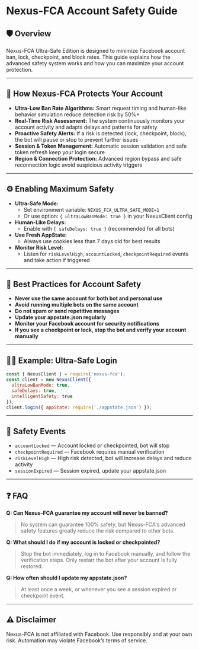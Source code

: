 # Nexus-FCA Account Safety Guide

## 🛡️ Overview
Nexus-FCA Ultra-Safe Edition is designed to minimize Facebook account ban, lock, checkpoint, and block rates. This guide explains how the advanced safety system works and how you can maximize your account protection.

---

## 🚦 How Nexus-FCA Protects Your Account
- **Ultra-Low Ban Rate Algorithms:** Smart request timing and human-like behavior simulation reduce detection risk by 50%+
- **Real-Time Risk Assessment:** The system continuously monitors your account activity and adapts delays and patterns for safety
- **Proactive Safety Alerts:** If a risk is detected (lock, checkpoint, block), the bot will pause or stop to prevent further issues
- **Session & Token Management:** Automatic session validation and safe token refresh keep your login secure
- **Region & Connection Protection:** Advanced region bypass and safe reconnection logic avoid suspicious activity triggers

---

## ⚙️ Enabling Maximum Safety
- **Ultra-Safe Mode:**
  - Set environment variable: `NEXUS_FCA_ULTRA_SAFE_MODE=1`
  - Or use option: `{ ultraLowBanMode: true }` in your NexusClient config
- **Human-Like Delays:**
  - Enable with `{ safeDelays: true }` (recommended for all bots)
- **Use Fresh AppState:**
  - Always use cookies less than 7 days old for best results
- **Monitor Risk Level:**
  - Listen for `riskLevelHigh`, `accountLocked`, `checkpointRequired` events and take action if triggered

---

## 📝 Best Practices for Account Safety
- **Never use the same account for both bot and personal use**
- **Avoid running multiple bots on the same account**
- **Do not spam or send repetitive messages**
- **Update your appstate.json regularly**
- **Monitor your Facebook account for security notifications**
- **If you see a checkpoint or lock, stop the bot and verify your account manually**

---

## 🧑‍💻 Example: Ultra-Safe Login
```js
const { NexusClient } = require('nexus-fca');
const client = new NexusClient({
  ultraLowBanMode: true,
  safeDelays: true,
  intelligentSafety: true
});
client.login({ appState: require('./appstate.json') });
```

---

## 🚨 Safety Events
- `accountLocked` — Account locked or checkpointed, bot will stop
- `checkpointRequired` — Facebook requires manual verification
- `riskLevelHigh` — High risk detected, bot will increase delays and reduce activity
- `sessionExpired` — Session expired, update your appstate.json

---

## ❓ FAQ
**Q: Can Nexus-FCA guarantee my account will never be banned?**
> No system can guarantee 100% safety, but Nexus-FCA's advanced safety features greatly reduce the risk compared to other bots.

**Q: What should I do if my account is locked or checkpointed?**
> Stop the bot immediately, log in to Facebook manually, and follow the verification steps. Only restart the bot after your account is fully restored.

**Q: How often should I update my appstate.json?**
> At least once a week, or whenever you see a session expired or checkpoint event.

---

## ⚠️ Disclaimer
Nexus-FCA is not affiliated with Facebook. Use responsibly and at your own risk. Automation may violate Facebook’s terms of service.

